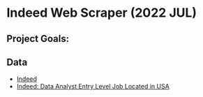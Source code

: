 # Indeed Web Scraper (2022 JUL)

## Project Goals:


## Data

* [Indeed](https://www.indeed.com)
* [Indeed: Data Analyst Entry Level Job Located in USA](https://www.indeed.com/jobs?q=data%20analyst&l=United%20States&sc=0kf%3Aexplvl(ENTRY_LEVEL)%3B&vjk=fb4561a71d5af956)
